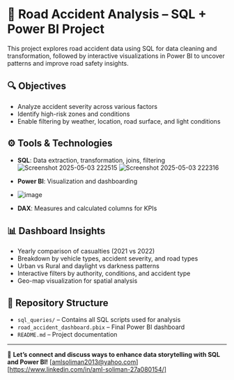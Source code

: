 # 🚗 Road Accident Analysis – SQL + Power BI Project

This project explores road accident data using SQL for data cleaning and transformation, followed by interactive visualizations in Power BI to uncover patterns and improve road safety insights.

## 🔍 Objectives
- Analyze accident severity across various factors
- Identify high-risk zones and conditions
- Enable filtering by weather, location, road surface, and light conditions

## ⚙️ Tools & Technologies
- **SQL**: Data extraction, transformation, joins, filtering
  ![Screenshot 2025-05-03 222515](https://github.com/user-attachments/assets/9f9f34d6-dd89-4313-8f47-f334dbe11e9a)
  ![Screenshot 2025-05-03 222316](https://github.com/user-attachments/assets/e32d65d7-bf36-4410-bf1c-39d72d3aefa3)


- **Power BI**: Visualization and dashboarding
- ![image](https://github.com/user-attachments/assets/57bab78d-5073-4a34-bccf-1028f2bfb4b4)


- **DAX**: Measures and calculated columns for KPIs

## 📊 Dashboard Insights
- Yearly comparison of casualties (2021 vs 2022)
- Breakdown by vehicle types, accident severity, and road types
- Urban vs Rural and daylight vs darkness patterns
- Interactive filters by authority, conditions, and accident type
- Geo-map visualization for spatial analysis

## 📁 Repository Structure
- `sql_queries/` – Contains all SQL scripts used for analysis
- `road_accident_dashboard.pbix` – Final Power BI dashboard
- `README.md` – Project documentation

---

💬 **Let’s connect and discuss ways to enhance data storytelling with SQL and Power BI!**
[amlsoliman2013@yahoo.com][https://www.linkedin.com/in/aml-soliman-27a080154/]
